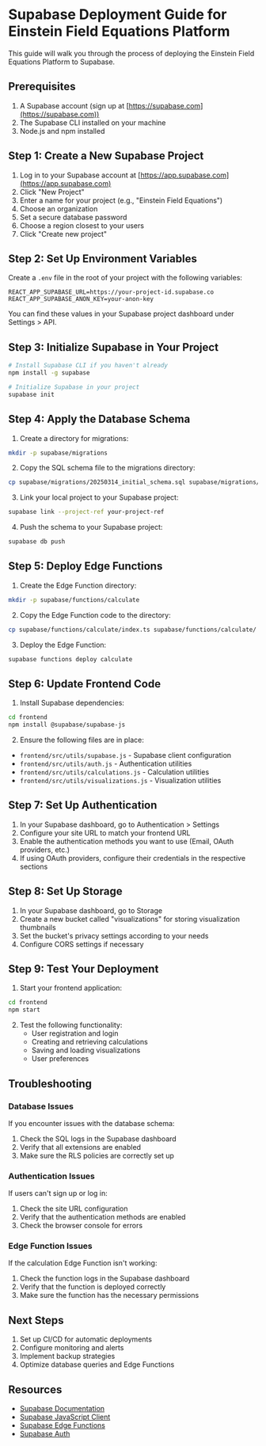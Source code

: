 # Supabase Deployment Guide for Einstein Field Equations Platform

This guide will walk you through the process of deploying the Einstein Field Equations Platform to Supabase.

## Prerequisites

1. A Supabase account (sign up at [https://supabase.com](https://supabase.com))
2. The Supabase CLI installed on your machine
3. Node.js and npm installed

## Step 1: Create a New Supabase Project

1. Log in to your Supabase account at [https://app.supabase.com](https://app.supabase.com)
2. Click "New Project"
3. Enter a name for your project (e.g., "Einstein Field Equations")
4. Choose an organization
5. Set a secure database password
6. Choose a region closest to your users
7. Click "Create new project"

## Step 2: Set Up Environment Variables

Create a `.env` file in the root of your project with the following variables:

```
REACT_APP_SUPABASE_URL=https://your-project-id.supabase.co
REACT_APP_SUPABASE_ANON_KEY=your-anon-key
```

You can find these values in your Supabase project dashboard under Settings > API.

## Step 3: Initialize Supabase in Your Project

```bash
# Install Supabase CLI if you haven't already
npm install -g supabase

# Initialize Supabase in your project
supabase init
```

## Step 4: Apply the Database Schema

1. Create a directory for migrations:

```bash
mkdir -p supabase/migrations
```

2. Copy the SQL schema file to the migrations directory:

```bash
cp supabase/migrations/20250314_initial_schema.sql supabase/migrations/
```

3. Link your local project to your Supabase project:

```bash
supabase link --project-ref your-project-ref
```

4. Push the schema to your Supabase project:

```bash
supabase db push
```

## Step 5: Deploy Edge Functions

1. Create the Edge Function directory:

```bash
mkdir -p supabase/functions/calculate
```

2. Copy the Edge Function code to the directory:

```bash
cp supabase/functions/calculate/index.ts supabase/functions/calculate/
```

3. Deploy the Edge Function:

```bash
supabase functions deploy calculate
```

## Step 6: Update Frontend Code

1. Install Supabase dependencies:

```bash
cd frontend
npm install @supabase/supabase-js
```

2. Ensure the following files are in place:

- `frontend/src/utils/supabase.js` - Supabase client configuration
- `frontend/src/utils/auth.js` - Authentication utilities
- `frontend/src/utils/calculations.js` - Calculation utilities
- `frontend/src/utils/visualizations.js` - Visualization utilities

## Step 7: Set Up Authentication

1. In your Supabase dashboard, go to Authentication > Settings
2. Configure your site URL to match your frontend URL
3. Enable the authentication methods you want to use (Email, OAuth providers, etc.)
4. If using OAuth providers, configure their credentials in the respective sections

## Step 8: Set Up Storage

1. In your Supabase dashboard, go to Storage
2. Create a new bucket called "visualizations" for storing visualization thumbnails
3. Set the bucket's privacy settings according to your needs
4. Configure CORS settings if necessary

## Step 9: Test Your Deployment

1. Start your frontend application:

```bash
cd frontend
npm start
```

2. Test the following functionality:
   - User registration and login
   - Creating and retrieving calculations
   - Saving and loading visualizations
   - User preferences

## Troubleshooting

### Database Issues

If you encounter issues with the database schema:

1. Check the SQL logs in the Supabase dashboard
2. Verify that all extensions are enabled
3. Make sure the RLS policies are correctly set up

### Authentication Issues

If users can't sign up or log in:

1. Check the site URL configuration
2. Verify that the authentication methods are enabled
3. Check the browser console for errors

### Edge Function Issues

If the calculation Edge Function isn't working:

1. Check the function logs in the Supabase dashboard
2. Verify that the function is deployed correctly
3. Make sure the function has the necessary permissions

## Next Steps

1. Set up CI/CD for automatic deployments
2. Configure monitoring and alerts
3. Implement backup strategies
4. Optimize database queries and Edge Functions

## Resources

- [Supabase Documentation](https://supabase.com/docs)
- [Supabase JavaScript Client](https://supabase.com/docs/reference/javascript/introduction)
- [Supabase Edge Functions](https://supabase.com/docs/guides/functions)
- [Supabase Auth](https://supabase.com/docs/guides/auth) 